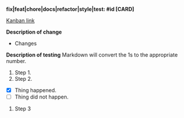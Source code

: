 **fix|feat|chore|docs|refactor|style|test: #id [CARD]**

[Kanban link](https://chartiq.kanbanize.com/ctrl_board/18/cards/CARD/details)

**Description of change**
* Changes

**Description of testing**
Markdown will convert the 1s to the appropriate number.
1. Step 1.
1. Step 2.
  - [x] Thing happened.
  - [ ] Thing did not happen.
1. Step 3